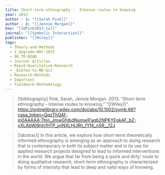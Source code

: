 ```yaml
---
title: Short-term ethnography -  Intense routes to knowing
year: 2013
author - 1: "[[Sarah Pink]]"
author - 2: "[[Jennie Morgan]]"
key: "[[@Pink2013-ju]]"
journal: "[[Symbolic Interaction]]"
publisher: "[[Wiley]]"
tags:
  - Theory-and-Methods
  - 2_Upgrade-MAY-2023
  - 00_TO-READ
  - Journal-Articles
  - Rapid-Qualitative-Research
  - _BibTex-to-MD-Git
  - Research-Methods
  - Important
  - Fieldwork-Methodology
---
```


> [!bibliography]
> Pink, Sarah, Jennie Morgan. 2013. “Short-term ethnography -  Intense routes to knowing.” "[[Wiley]]". https://onlinelibrary.wiley.com/doi/abs/10.1002/symb.66?casa_token=QqzThQAf-m0AAAAA:7lnn_JmwGhibdNumwIFaqb2NPKYEgkAF_bZ-vXLAbWj9nhi1hTP_ynNXLHIJRh_fYf4_nSR__f2J

> [!abstract]
> In this article, we explore how short-term theoretically informed ethnography is emerging as an approach to doing research that is contemporary in both its subject matter and in its use for applied research projects designed to lead to informed interventions in the world. We argue that far from being a quick and dirty' route to doing qualitative research, short-term ethnography is characterized by forms of intensity that lead to deep and valid ways of knowing.